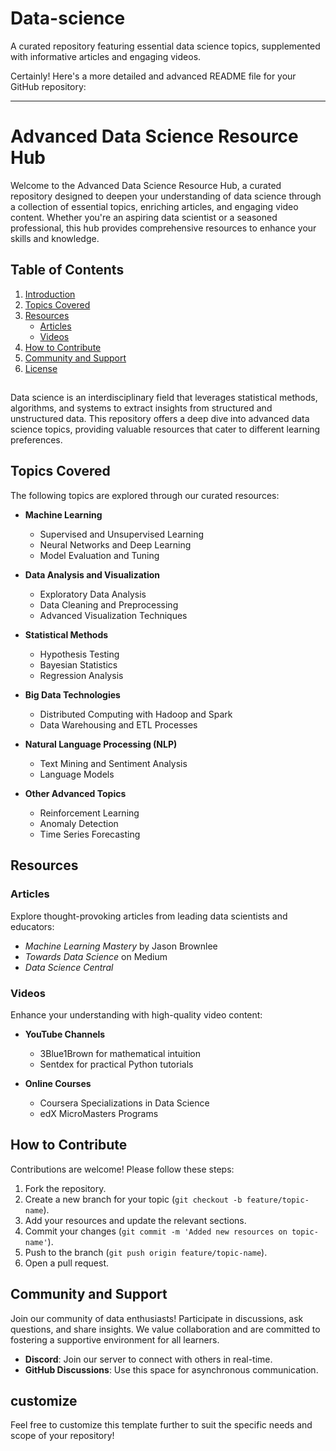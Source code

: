 # Data-science
A curated repository featuring essential data science topics, supplemented with informative articles and engaging videos.

Certainly! Here's a more detailed and advanced README file for your GitHub repository:

---

# Advanced Data Science Resource Hub

Welcome to the Advanced Data Science Resource Hub, a curated repository designed to deepen your understanding of data science through a collection of essential topics, enriching articles, and engaging video content. Whether you're an aspiring data scientist or a seasoned professional, this hub provides comprehensive resources to enhance your skills and knowledge.

## Table of Contents

1. [Introduction](#introduction)
2. [Topics Covered](#topics-covered)
3. [Resources](#resources)
   - [Articles](#articles)
   - [Videos](#videos)
4. [How to Contribute](#how-to-contribute)
5. [Community and Support](#community-and-support)
6. [License](#license)

##

Data science is an interdisciplinary field that leverages statistical methods, algorithms, and systems to extract insights from structured and unstructured data. This repository offers a deep dive into advanced data science topics, providing valuable resources that cater to different learning preferences.

## Topics Covered

The following topics are explored through our curated resources:

- **Machine Learning**
  - Supervised and Unsupervised Learning
  - Neural Networks and Deep Learning
  - Model Evaluation and Tuning

- **Data Analysis and Visualization**
  - Exploratory Data Analysis
  - Data Cleaning and Preprocessing
  - Advanced Visualization Techniques

- **Statistical Methods**
  - Hypothesis Testing
  - Bayesian Statistics
  - Regression Analysis

- **Big Data Technologies**
  - Distributed Computing with Hadoop and Spark
  - Data Warehousing and ETL Processes

- **Natural Language Processing (NLP)**
  - Text Mining and Sentiment Analysis
  - Language Models

- **Other Advanced Topics**
  - Reinforcement Learning
  - Anomaly Detection
  - Time Series Forecasting

## Resources

### Articles

Explore thought-provoking articles from leading data scientists and educators:

- *Machine Learning Mastery* by Jason Brownlee
- *Towards Data Science* on Medium
- *Data Science Central*

### Videos

Enhance your understanding with high-quality video content:

- **YouTube Channels**
  - 3Blue1Brown for mathematical intuition
  - Sentdex for practical Python tutorials

- **Online Courses**
  - Coursera Specializations in Data Science
  - edX MicroMasters Programs

## How to Contribute

Contributions are welcome! Please follow these steps:

1. Fork the repository.
2. Create a new branch for your topic (`git checkout -b feature/topic-name`).
3. Add your resources and update the relevant sections.
4. Commit your changes (`git commit -m 'Added new resources on topic-name'`).
5. Push to the branch (`git push origin feature/topic-name`).
6. Open a pull request.

## Community and Support

Join our community of data enthusiasts! Participate in discussions, ask questions, and share insights. We value collaboration and are committed to fostering a supportive environment for all learners.

- **Discord**: Join our server to connect with others in real-time.
- **GitHub Discussions**: Use this space for asynchronous communication.

## customize

Feel free to customize this template further to suit the specific needs and scope of your repository!  
